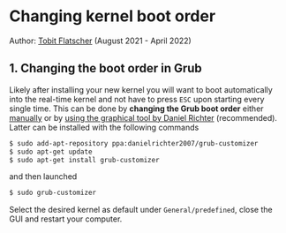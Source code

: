 # Changing kernel boot order

Author: [Tobit Flatscher](https://github.com/2b-t) (August 2021 - April 2022)



## 1. Changing the boot order in Grub

Likely after installing your new kernel you will want to boot automatically into the real-time kernel and not have to press `ESC` upon starting every single time. This can be done by **changing the Grub boot order** either [manually](https://askubuntu.com/a/110738) or by [using the graphical tool by Daniel Richter](https://askubuntu.com/a/100246) (recommended). Latter can be installed with the following commands

````sh
$ sudo add-apt-repository ppa:danielrichter2007/grub-customizer
$ sudo apt-get update
$ sudo apt-get install grub-customizer
````

and then launched

````sh
$ sudo grub-customizer
````

Select the desired kernel as default under `General/predefined`, close the GUI and restart your computer.
